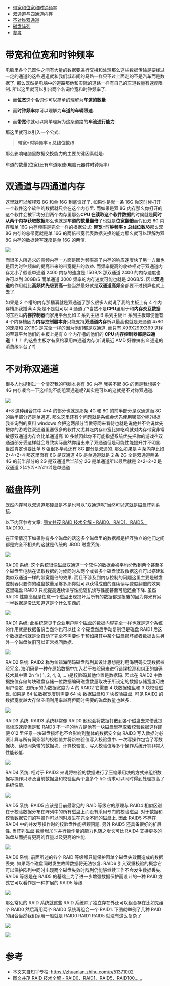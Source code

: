 
<!-- @import "[TOC]" {cmd="toc" depthFrom=1 depthTo=6 orderedList=false} -->

<!-- code_chunk_output -->

- [带宽和位宽和时钟频率](#带宽和位宽和时钟频率)
- [双通道与四通道内存](#双通道与四通道内存)
- [不对称双通道](#不对称双通道)
- [磁盘阵列](#磁盘阵列)
- [参考](#参考)

<!-- /code_chunk_output -->

# 带宽和位宽和时钟频率

电脑里各个元器件之间有大量的数据要进行交换和处理那么这些数据传输是要经过一定的通道的这些通道就和我们城市间的马路一样只不过上面走的不是汽车而是数据了. 那么既然是电脑中的道路那他和实际的道路一样有自己的车道数量有速度限制. 所以这里就可以引出两个名词位宽和时钟频率了.

- 而**位宽**这个名词你可以简单的理解为**车道的数量**

- 而**时钟频率**你可以理解为**车道的车辆限速**.

- 而**带宽**你就可以简单理解为这条道路的**车流通行能力**.

那这里就可以引入一个公式:

>**带宽=时钟频率 x 总线位数/8**

那么影响电脑里数据交换能力的主要关键因素就是:

车道的数量(位宽)还有车道限速(电脑元器件时钟频率)

# 双通道与四通道内存

这里就可以解释双 8G 和单 16G 到底谁好了. 如果你是就一条 16G 你这时候打开一个软件这个软件的数据就只会在这个内存里. 而如果是双 8G 内存那么你打开的这个软件会被平均分到两个内存里那么**CPU 在读取这个软件数据**的时候就是**同时从两个内存获取数据**那么也就是**车道的数量翻倍**了也就是**位宽翻倍**而假设双 8G 内存和单 16G 内存频率是完全一样的根据公式: **带宽=时钟频率 x 总线位数/8**那么双 8G 内存的总带宽就是单 16G 的两倍带宽代表数据交换的能力那么就可以理解为双 8G 内存的数据读写速度是单 16G 的两倍.

![](./images/2019-04-28-09-51-53.png)

而很多人所追求的高频内存一方面是因为频率高了内存的响应速度快了另一方面也是因为时钟频率的提高带来的带宽提升的收益. 而频率提高的收益相对于双通道内存太小了假设单通道 2400 内存的速度是 15GB/S 那双通道 2400 的内存速度也许可以到 30GB/S 而单通道 3000 频率的内存速度可能也就是 20GB/S. 因此**双通道**的作用就比**高频优先级要高**一些当然最好就是**双通道高频**全都要不过预算也就上去了.

如果是 2 个槽的内存那插满就是双通道了那么很多人就说了我的主板上有 4 个内存槽那我插满 4 条是不是就可以 4 通道了?当然不是**CPU**里用于和**内存交互数据**的东西叫**内存控制器**而家用平台比如 Z 系列主板 B 系列主板 H 系列主板即便他有 4 个内存槽因为**内存控制器本身**只能支持**双通道内存**所以最高也就是双通道 4x8G 的速度和 2X16G 是完全一样的因为他们都是双通道. 而只有 X99X299X399 这样的至尊平台他们的主板上是有 8 个内存槽的他们的 **CPU 内存控制器都是四通道！！！** 的这些主板才有资格享用四通道内存(听说最近 AMD 好像搞出 8 通道的消费级平台了?)

# 不对称双通道

很多人也提到过一个情况我的电脑本身有 8G 内存 我买不起 8G 的但是我想买个 4G 内存凑合一下这样能不能组双通道呢?其实是可以的这就是不对称双通道.

![](./images/2019-04-28-11-16-46.png)

4+8 这种组合其中 4+4 的部分也就是那条 4G 和 8G 的前半部分是双通道而 8G 的后半部分还是单通道. 那么这里还有个问题就是系统会优先使用哪部分呢?根据我查询到的资料 windows 会把这两部分当做等同来看待也就是说他并不会说优先把你的游戏往双通道里塞很多的软件又尤其吃内存带宽比如吃鸡就对内存带宽非常敏感双通道内存会比单通道高 10 多帧因此你不可能指望系统优先把你的游戏往双通道部分丢这样就会导致实际虽然你组出来了双通道但是可能性能提升并不明显. 当然肯定也要比单 8 强很多毕竟还有 8G 部分是双通的. 那么如果是 4 条内存比如 2+4+2+4 那这里面有 8G 是双通道 4G 是单通道就是 2 条 2G 全是双通道两条 4G 的前半部分的 2G 是双通道后半部分 2G 是单通道所以最后就是 2+2+2+2 是双通道 2(4*1/2)+2(4*1/2)是单通道

# 磁盘阵列

既然内存可以双通道那硬盘是不是也可以"双通道呢"当然可以这就是磁盘阵列系统.

以下内容参考文章: [图文并茂 RAID 技术全解 - RAID0、RAID1、RAID5、RAID100……](https://www.hack520.com/169.html)

在正常情况下如果你有多个磁盘的话这多个磁盘里的数据都是相互独立的他们之间都是完全不相关的这就是传统的 JBOD 磁盘系统.

![](./images/2019-04-28-11-18-36.png)

RAID0 系统: 这个系统很像磁盘双通道一个软件的数据会被平均分散到两个甚至多个磁盘里电脑在读取数据的时候同时从两个或者多个磁盘读取数据这样可以搭建和类似双通道一样的带宽翻倍的效果. 而且不涉及到内存控制的问题这里主要是磁盘控制器只要你的磁盘数量足够多那你就可以获得成倍的连续读写速度翻倍的效果. 这里磁盘 RAID0 只能提高连续读写性能随机读写性能甚至可能还会下降. 虽然 RAID0 性能高但是任意一个磁盘出现损坏后所有的数据都是报废的因为你光有另一半数据是没法知道这是个什么东西的.

![](./images/2019-04-28-11-19-19.png)

RAID1 系统: 此系统常见于企业用户两个磁盘的数据内容完全一样也就是这个系统的作用就是数据备份当然你也可以挂 2 个硬盘然后手动复制但是磁盘 RAID1 后这个数据备份就是全自动了完全不需要你干预如果其中某个磁盘损坏或者数据丢失另外一个磁盘依旧可以正常找回数据.

![](./images/2019-04-28-11-19-28.png)

RAID2 系统: RAID2 称为纠错海明码磁盘阵列其设计思想是利用海明码实现数据校验冗余. 海明码是一种在原始数据中加入若干校验码来进行错误检测和纠正的编码技术其中第 2n 位( 1, 2, 4, 8, … )是校验码其他位置是数据码. 因此在 RAID2 中数据按位存储每块磁盘存储一位数据编码磁盘数量取决于所设定的数据存储宽度可由用户设定. 图所示的为数据宽度为 4 的 RAID2 它需要 4 块数据磁盘和 3 块校验磁盘. 如果是 64 位数据宽度则需要 64 块 数据磁盘和 7 块校验磁盘. 可见 RAID2 的数据宽度越大存储空间利用率越高但同时需要的磁盘数量也越多.

![](./images/2019-04-28-11-19-47.png)

RAID3 系统: RAID3 系统非常像 RAID0 他也会将数据打散到各个磁盘去来借此提高读取速度但是和 RAID3 不一样的地方是他有一块磁盘里存取着校验数据这样即便 012 里任意一块磁盘损坏也不会影响到整体的数据安全向 RAID3 写入数据时必须计算与所有同条带的校验值并将新校验值写入校验盘中. 一次写操作包含了写数据块、读取同条带的数据块、计算校验值、写入校验值等多个操作系统开销非常大性能较低.

![](./images/2019-04-28-11-20-02.png)

RAID4 系统: 相对于 RAID3 来说将校验的数据进行了压缩采用块的方式来组织数据写操作只涉及当前数据盘和校验盘两个盘多个 I/O 请求可以同时得到处理提高了系统性能.

![](./images/2019-04-28-11-20-17.png)

RAID5 系统: RAID5 应该是目前最常见的 RAID 等级它的原理与 RAID4 相似区别在于校验数据分布在阵列中的所有磁盘上而没有采用专门的校验磁盘. 对于数据和校验数据它们的写操作可以同时发生在完全不同的磁盘上. 因此 RAID5 不存在 RAID4 中的并发写操作时的校验盘性能瓶颈问题. 另外 RAID5 还具备很好的扩展性. 当阵列磁盘 数量增加时并行操作量的能力也随之增长可比 RAID4 支持更多的磁盘从而拥有更高的容量以及更高的性能.

![](./images/2019-04-28-11-20-36.png)

RAID6 系统: 前面所述的各个 RAID 等级都只能保护因单个磁盘失效而造成的数据丢失. 如果两个磁盘同时发生故障数据将无法恢复.  RAID6 引入双重校验的概念它可以保护阵列中同时出现两个磁盘失效时阵列仍能够继续工作不会发生数据丢失.  RAID6 等级是在 RAID5 的基础上为了进一步增强数据保护而设计的一种 RAID 方式它可以看作是一种扩展的 RAID5 等级.

![](./images/2019-04-28-11-20-55.png)

那么常见的 RAID 系统就这些 RAID 系统除了独立存在外还可以组合存在比如先组个 RAID0 然后再用两个 RAID0 系统再组合一个 RAID1. 下图就举例了几种 RAID 的组合当然我们家用一般就是 RAID0 RAID1 RAID5 就没有这么复杂了.

![](./images/2019-04-28-11-21-09.png)

![](./images/2019-04-28-11-21-16.png)

# 参考

- 本文来自知乎专栏: https://zhuanlan.zhihu.com/p/51371002
- [图文并茂 RAID 技术全解 - RAID0、RAID1、RAID5、RAID100……](https://www.hack520.com/169.html)